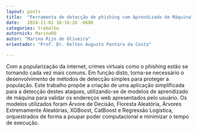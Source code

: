 ```yaml
---
layout: posts
title:  "Ferramenta de detecção de phishing com Aprendizado de Máquina"
date:   2024-11-01 16:16:26 -0600
categories: trabalho
autornick: MarinaRO
autor: "Marina Rijo de Oliveira"
orientador: "Prof. Dr. Kelton Augusto Pontara da Costa"

---
```


Com a popularização da internet, crimes virtuais como o phishing estão se tornando cada vez mais comuns. Em função disto, torna-se necessário o desenvolvimento de métodos de detecção simples para proteger a população. Este trabalho propõe a criação de uma aplicação simplificada para a detecção destes ataques, utilizando-se de modelos de aprendizado de máquina para validar os endereços web apresentados pelo usuário. Os modelos utilizados foram Árvore de Decisão, Floresta Aleatória, Árvores Extremamente Aleatórias, XGBoost, CatBoost e Regressão Logística, orquestrados de forma a poupar poder computacional e minimizar o tempo de execução.
